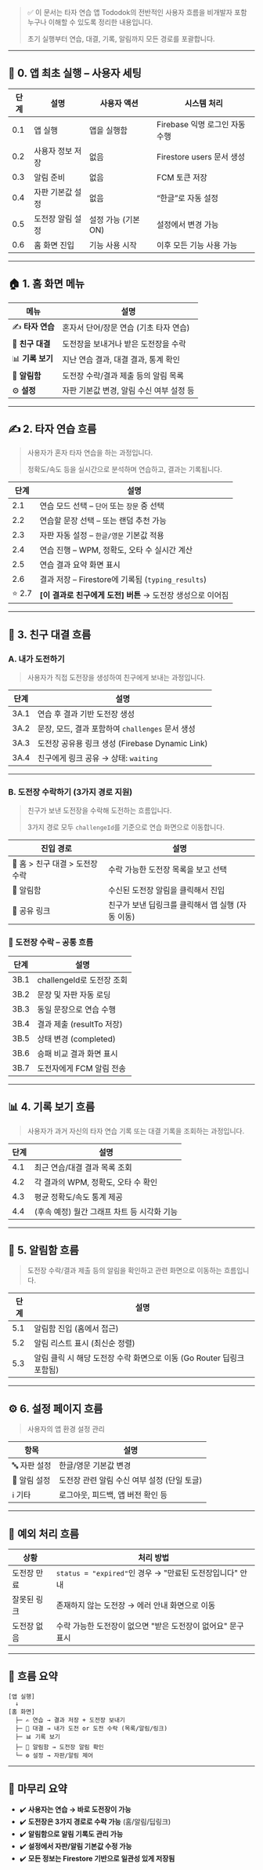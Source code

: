 > ✅ 이 문서는 타자 연습 앱 Tododok의 전반적인 사용자 흐름을 비개발자 포함 누구나 이해할 수 있도록 정리한 내용입니다.
>
> 초기 실행부터 연습, 대결, 기록, 알림까지 모든 경로를 포괄합니다.

---

## 🔰 0. 앱 최초 실행 – 사용자 세팅

| 단계 | 설명 | 사용자 액션 | 시스템 처리 |
| --- | --- | --- | --- |
| 0.1 | 앱 실행 | 앱을 실행함 | Firebase 익명 로그인 자동 수행 |
| 0.2 | 사용자 정보 저장 | 없음 | Firestore users 문서 생성 |
| 0.3 | 알림 준비 | 없음 | FCM 토큰 저장 |
| 0.4 | 자판 기본값 설정 | 없음 | “한글”로 자동 설정 |
| 0.5 | 도전장 알림 설정 | 설정 가능 (기본 ON) | 설정에서 변경 가능 |
| 0.6 | 홈 화면 진입 | 기능 사용 시작 | 이후 모든 기능 사용 가능 |

---

## 🏠 1. 홈 화면 메뉴

| 메뉴 | 설명 |
| --- | --- |
| ✍️ **타자 연습** | 혼자서 단어/장문 연습 (기초 타자 연습) |
| 🥊 **친구 대결** | 도전장을 보내거나 받은 도전장을 수락 |
| 📊 **기록 보기** | 지난 연습 결과, 대결 결과, 통계 확인 |
| 🔔 **알림함** | 도전장 수락/결과 제출 등의 알림 목록 |
| ⚙️ **설정** | 자판 기본값 변경, 알림 수신 여부 설정 등 |

---

## ✍️ 2. 타자 연습 흐름

> 사용자가 혼자 타자 연습을 하는 과정입니다.
>
> 정확도/속도 등을 실시간으로 분석하며 연습하고, 결과는 기록됩니다.

| 단계 | 설명 |
| --- | --- |
| 2.1 | 연습 모드 선택 – `단어` 또는 `장문` 중 선택 |
| 2.2 | 연습할 문장 선택 – 또는 랜덤 추천 가능 |
| 2.3 | 자판 자동 설정 – `한글/영문` 기본값 적용 |
| 2.4 | 연습 진행 – WPM, 정확도, 오타 수 실시간 계산 |
| 2.5 | 연습 결과 요약 화면 표시 |
| 2.6 | 결과 저장 – Firestore에 기록됨 (`typing_results`) |
| ⭐ 2.7 | **[이 결과로 친구에게 도전] 버튼** → 도전장 생성으로 이어짐 |

---

## 🥊 3. 친구 대결 흐름

### A. 내가 도전하기

> 사용자가 직접 도전장을 생성하여 친구에게 보내는 과정입니다.

| 단계 | 설명 |
| --- | --- |
| 3A.1 | 연습 후 결과 기반 도전장 생성 |
| 3A.2 | 문장, 모드, 결과 포함하여 `challenges` 문서 생성 |
| 3A.3 | 도전장 공유용 링크 생성 (Firebase Dynamic Link) |
| 3A.4 | 친구에게 링크 공유 → 상태: `waiting` |

---

### B. 도전장 수락하기 (3가지 경로 지원)

> 친구가 보낸 도전장을 수락해 도전하는 흐름입니다.
>
> 3가지 경로 모두 `challengeId`를 기준으로 연습 화면으로 이동합니다.

| 진입 경로 | 설명 |
| --- | --- |
| 🧭 홈 > 친구 대결 > 도전장 수락 | 수락 가능한 도전장 목록을 보고 선택 |
| 🔔 알림함 | 수신된 도전장 알림을 클릭해서 진입 |
| 🔗 공유 링크 | 친구가 보낸 딥링크를 클릭해서 앱 실행 (자동 이동) |

### 🥊 도전장 수락 – 공통 흐름

| 단계 | 설명 |
| --- | --- |
| 3B.1 | challengeId로 도전장 조회 |
| 3B.2 | 문장 및 자판 자동 로딩 |
| 3B.3 | 동일 문장으로 연습 수행 |
| 3B.4 | 결과 제출 (resultTo 저장) |
| 3B.5 | 상태 변경 (completed) |
| 3B.6 | 승패 비교 결과 화면 표시 |
| 3B.7 | 도전자에게 FCM 알림 전송 |

---

## 📊 4. 기록 보기 흐름

> 사용자가 과거 자신의 타자 연습 기록 또는 대결 기록을 조회하는 과정입니다.

| 단계 | 설명 |
| --- | --- |
| 4.1 | 최근 연습/대결 결과 목록 조회 |
| 4.2 | 각 결과의 WPM, 정확도, 오타 수 확인 |
| 4.3 | 평균 정확도/속도 통계 제공 |
| 4.4 | (후속 예정) 월간 그래프 차트 등 시각화 기능 |

---

## 🔔 5. 알림함 흐름

> 도전장 수락/결과 제출 등의 알림을 확인하고 관련 화면으로 이동하는 흐름입니다.

| 단계 | 설명 |
| --- | --- |
| 5.1 | 알림함 진입 (홈에서 접근) |
| 5.2 | 알림 리스트 표시 (최신순 정렬) |
| 5.3 | 알림 클릭 시 해당 도전장 수락 화면으로 이동 (Go Router 딥링크 포함됨) |

---

## ⚙️ 6. 설정 페이지 흐름

> 사용자의 앱 환경 설정 관리

| 항목 | 설명 |
| --- | --- |
| 🔤 자판 설정 | 한글/영문 기본값 변경 |
| 🔔 알림 설정 | 도전장 관련 알림 수신 여부 설정 (단일 토글) |
| ℹ️ 기타 | 로그아웃, 피드백, 앱 버전 확인 등 |

---

## 🚨 예외 처리 흐름

| 상황 | 처리 방법 |
| --- | --- |
| 도전장 만료 | `status = "expired"`인 경우 → "만료된 도전장입니다" 안내 |
| 잘못된 링크 | 존재하지 않는 도전장 → 에러 안내 화면으로 이동 |
| 도전장 없음 | 수락 가능한 도전장이 없으면 "받은 도전장이 없어요" 문구 표시 |

---

## 🔑 흐름 요약

```
[앱 실행]
  ↓
[홈 화면]
  ├─ ✍️ 연습 → 결과 저장 + 도전장 보내기
  ├─ 🥊 대결 → 내가 도전 or 도전 수락 (목록/알림/링크)
  ├─ 📊 기록 보기
  ├─ 🔔 알림함 → 도전장 알림 확인
  └─ ⚙️ 설정 → 자판/알림 제어
```

---

## 📌 마무리 요약

- ✔️ **사용자는 연습 → 바로 도전장이 가능**
- ✔️ **도전장은 3가지 경로로 수락 가능** (홈/알림/딥링크)
- ✔️ **알림함으로 알림 기록도 관리 가능**
- ✔️ **설정에서 자판/알림 기본값 수정 가능**
- ✔️ **모든 정보는 Firestore 기반으로 일관성 있게 저장됨**
